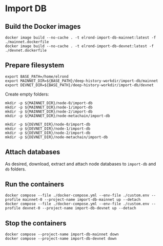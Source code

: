 # Import DB

## Build the Docker images

```
docker image build --no-cache . -t elrond-import-db-mainnet:latest -f ./mainnet.dockerfile 
docker image build --no-cache . -t elrond-import-db-devnet:latest -f ./devnet.dockerfile
```

## Prepare filesystem

```
export BASE_PATH=/home/elrond
export MAINNET_DIR=${BASE_PATH}/deep-history-workdir/import-db/mainnet
export DEVNET_DIR=${BASE_PATH}/deep-history-workdir/import-db/devnet
```

Create empty folders:

```
mkdir -p ${MAINNET_DIR}/node-0/import-db
mkdir -p ${MAINNET_DIR}/node-1/import-db
mkdir -p ${MAINNET_DIR}/node-2/import-db
mkdir -p ${MAINNET_DIR}/node-metachain/import-db

mkdir -p ${DEVNET_DIR}/node-0/import-db
mkdir -p ${DEVNET_DIR}/node-1/import-db
mkdir -p ${DEVNET_DIR}/node-2/import-db
mkdir -p ${DEVNET_DIR}/node-metachain/import-db
```

## Attach databases

As desired, download, extract and attach node databases to `import-db` and `db` folders.

## Run the containers

```
docker compose --file ./docker-compose.yml --env-file ./custom.env --profile mainnet-0 --project-name import-db-mainnet up --detach
docker compose --file ./docker-compose.yml --env-file ./custom.env --profile devnet-0 --project-name import-db-devnet up --detach
```

## Stop the containers

```
docker compose --project-name import-db-mainnet down
docker compose --project-name import-db-devnet down
```
